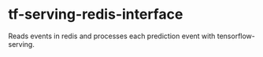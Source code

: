 # tf-serving-redis-interface

Reads events in redis and processes each prediction event with tensorflow-serving.
